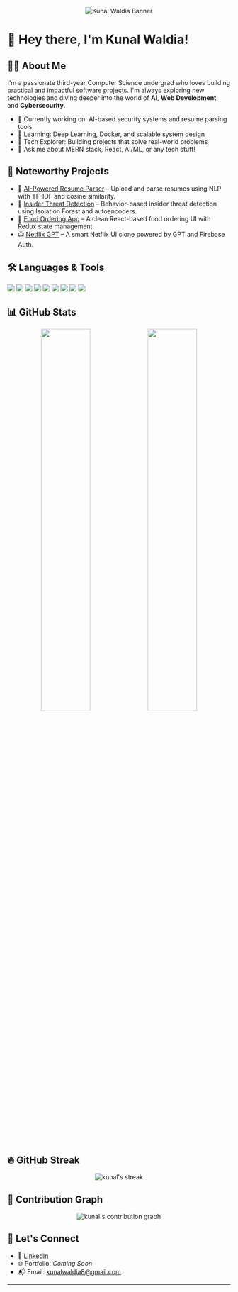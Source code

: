 <!-- Banner (You can upload a banner image to your repo and link it below) -->
<p align="center">
  <img src="https://github.com/Kunalwaldia8/Kunalwaldia8/blob/main/banner.png" alt="Kunal Waldia Banner" />
</p>

# 👋 Hey there, I'm Kunal Waldia!

## 🧑‍💻 About Me
I'm a passionate third-year Computer Science undergrad who loves building practical and impactful software projects. I'm always exploring new technologies and diving deeper into the world of **AI**, **Web Development**, and **Cybersecurity**.

- 🔭 Currently working on: AI-based security systems and resume parsing tools  
- 🌱 Learning: Deep Learning, Docker, and scalable system design  
- 🚀 Tech Explorer: Building projects that solve real-world problems  
- 💬 Ask me about MERN stack, React, AI/ML, or any tech stuff!  

## 🧠 Noteworthy Projects
- 📄 [AI-Powered Resume Parser](https://github.com/Kunalwaldia8/Resume-Parser) – Upload and parse resumes using NLP with TF-IDF and cosine similarity.  
- 🧠 [Insider Threat Detection](https://github.com/Kunalwaldia8/Insider-Threat-Detection) – Behavior-based insider threat detection using Isolation Forest and autoencoders.  
- 🍕 [Food Ordering App](https://github.com/Kunalwaldia8/Food-Ordering-App) – A clean React-based food ordering UI with Redux state management.  
- 📺 [Netflix GPT](https://github.com/Kunalwaldia8/NetflixGPT) – A smart Netflix UI clone powered by GPT and Firebase Auth.  

## 🛠️ Languages & Tools

<p align="left">
  <img src="https://img.shields.io/badge/Python-3776AB?style=flat&logo=python&logoColor=white"/>
  <img src="https://img.shields.io/badge/C++-00599C?style=flat&logo=cplusplus&logoColor=white"/>
  <img src="https://img.shields.io/badge/JavaScript-F7DF1E?style=flat&logo=javascript&logoColor=black"/>
  <img src="https://img.shields.io/badge/React-20232A?style=flat&logo=react&logoColor=61DAFB"/>
  <img src="https://img.shields.io/badge/Node.js-339933?style=flat&logo=nodedotjs&logoColor=white"/>
  <img src="https://img.shields.io/badge/MongoDB-4EA94B?style=flat&logo=mongodb&logoColor=white"/>
  <img src="https://img.shields.io/badge/Firebase-FFCA28?style=flat&logo=firebase&logoColor=black"/>
  <img src="https://img.shields.io/badge/TensorFlow-FF6F00?style=flat&logo=tensorflow&logoColor=white"/>
  <img src="https://img.shields.io/badge/Docker-2496ED?style=flat&logo=docker&logoColor=white"/>
</p>

## 📊 GitHub Stats

<p align="center">
  <img src="https://github-readme-stats.vercel.app/api?username=Kunalwaldia8&show_icons=true&theme=radical" width="47%"/>
  <img src="https://github-readme-stats.vercel.app/api/top-langs/?username=Kunalwaldia8&layout=compact&theme=radical" width="47%"/>
</p>

## 🔥 GitHub Streak

<p align="center">
  <img src="https://github-readme-streak-stats.herokuapp.com/?user=Kunalwaldia8&theme=radical" alt="kunal's streak" />
</p>

## 📍 Contribution Graph

<p align="center">
  <img src="https://github-contribution-graph.ez4o.com/?username=Kunalwaldia8&theme=dracula" alt="kunal's contribution graph"/>
</p>

## 🤝 Let's Connect

- 💼 [LinkedIn](https://www.linkedin.com/in/kunalwaldia/)  
- 🌐 Portfolio: _Coming Soon_  
- 📬 Email: kunalwaldia8@gmail.com  

---
